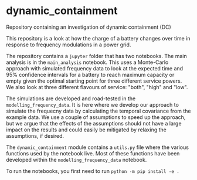# dynamic_containment
Repository containing an investigation of dynamic containment (DC)

This repository is a look at how the charge of a battery changes over time in response to frequency modulations in a power grid.

The repository contains a `jupyter` folder that has two notebooks. The main analysis is in the `main_analysis` notebook. This uses a Monte-Carlo approach with simulated frequency data to look at the expected time and 95% confidence intervals for a battery to reach maximum capacity or empty given the optimal starting point for three different service powers. We also look at three different flavours of service: "both", "high" and "low".

The simulations are developed and road-tested in the `modelling_frequency_data`. It is here where we develop our approach to simulate the frequecny data by calculating the temporal covariance from the example data. We use a couple of assumptions to speed up the approach, but we argue that the effects of the assumptions should not have a large impact on the results and could easily be mitigated by relaxing the assumptions, if desired.

The `dynamic_containment` module contains a `utils.py` file where the various functions used by the notebook live. Most of these functions have been developed within the `modelling_frequency_data` notebook.

To run the notebooks, you first need to run `python -m pip install -e .`

